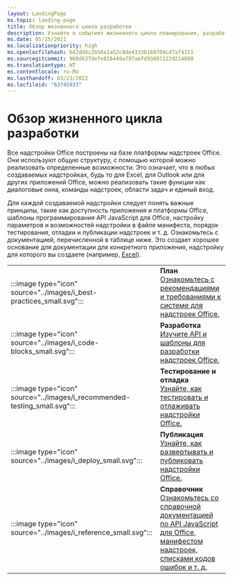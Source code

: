 ```yaml
---
layout: LandingPage
ms.topic: landing-page
title: Обзор жизненного цикла разработки
description: Узнайте о событиях жизненного цикла планирования, разработки, тестирования и публикации.
ms.date: 05/25/2021
ms.localizationpriority: high
ms.openlocfilehash: b42dd4c2b56a1a52c8de4333b169704cd7af4151
ms.sourcegitcommit: 968d637defe816449a797aefd930872229214898
ms.translationtype: HT
ms.contentlocale: ru-RU
ms.lasthandoff: 03/23/2022
ms.locfileid: "63745933"
---
```

# <a name="development-lifecycle-overview"></a>Обзор жизненного цикла разработки

Все надстройки Office построены на базе платформы надстроек Office. Они используют общую структуру, с помощью которой можно реализовать определенные возможности. Это означает, что в любых создаваемых надстройках, будь то для Excel, для Outlook или для других приложений Office, можно реализовать такие функции как диалоговые окна, команды надстроек, области задач и единый вход.

Для каждой создаваемой надстройки следует понять важные принципы, такие как доступность приложения и платформы Office, шаблоны программирования API JavaScript для Office, настройку параметров и возможностей надстройки в файле манифеста, порядок тестирования, отладки и публикации надстроек и т. д. Ознакомьтесь с документацией, перечисленной в таблице ниже. Это создает хорошее основание для документации для конкретного приложения, надстройку для которого вы создаете (например, [Excel](../excel/index.yml)).

|               |               |
| ------------- | ------------- |
| :::image type="icon" source="../images/i_best-practices_small.svg"::: | **План**<br>[Ознакомьтесь с рекомендациями и требованиями к системе для надстроек Office.](../concepts/add-in-development-best-practices.md) |
| :::image type="icon" source="../images/i_code-blocks_small.svg"::: | **Разработка**<br>[Изучите API и шаблоны для разработки надстроек Office.](../develop/develop-overview.md) |
| :::image type="icon" source="../images/i_recommended-testing_small.svg"::: | **Тестирование и отладка**<br>[Узнайте, как тестировать и отлаживать надстройки Office.](../testing/test-debug-office-add-ins.md) |
| :::image type="icon" source="../images/i_deploy_small.svg"::: | **Публикация**<br>[Узнайте, как развертывать и публиковать надстройки Office.](../publish/publish.md) |
| :::image type="icon" source="../images/i_reference_small.svg"::: | **Справочник**<br>[Ознакомьтесь со справочной документацией по API JavaScript для Office, манифестом надстроек, списками кодов ошибок и т. д.](../reference/javascript-api-for-office.md) |
